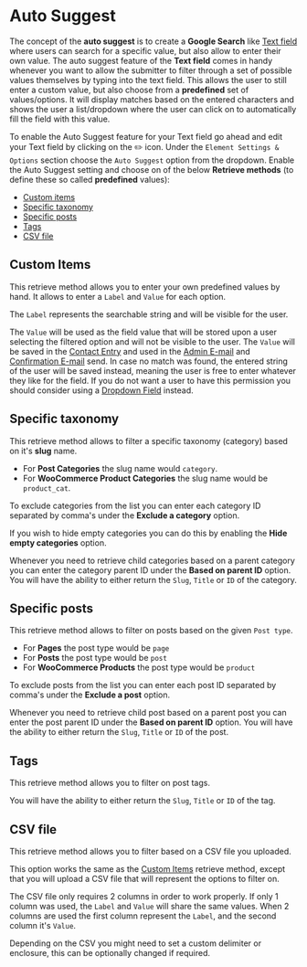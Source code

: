 # Auto Suggest

The concept of the **auto suggest** is to create a **Google Search** like [Text field](text) where users can search for a specific value, but also allow to enter their own value.
The auto suggest feature of the **Text field** comes in handy whenever you want to allow the submitter to filter through a set of possible values themselves by typing into the text field.
This allows the user to still enter a custom value, but also choose from a **predefined** set of values/options.
It will display matches based on the entered characters and shows the user a list/dropdown where the user can click on to automatically fill the field with this value.

To enable the Auto Suggest feature for your Text field go ahead and edit your Text field by clicking on the :pencil2: icon.
Under the `Element Settings & Options` section choose the `Auto Suggest` option from the dropdown.
Enable the Auto Suggest setting and choose on of the below **Retrieve methods** (to define these so called **predefined** values):

* [Custom items](#custom-items)
* [Specific taxonomy](#specific-taxonomy)
* [Specific posts](#specific-posts)
* [Tags](#tags)
* [CSV file](#csv-file)

## Custom Items

This retrieve method allows you to enter your own predefined values by hand. It allows to enter a `Label` and `Value` for each option.

The `Label` represents the searchable string and will be visible for the user.

The `Value` will be used as the field value that will be stored upon a user selecting the filtered option and will not be visible to the user.
The `Value` will be saved in the [Contact Entry](contact-entry) and used in the [Admin E-mail](admin-email) and [Confirmation E-mail](confirmation-email) send.
In case no match was found, the entered string of the user will be saved instead, meaning the user is free to enter whatever they like for the field.
If you do not want a user to have this permission you should consider using a [Dropdown Field](dropdown) instead.

## Specific taxonomy

This retrieve method allows to filter a specific taxonomy (category) based on it's **slug** name.

* For **Post Categories** the slug name would `category`.
* For **WooCommerce Product Categories** the slug name would be `product_cat`.

To exclude categories from the list you can enter each category ID separated by comma's under the **Exclude a category** option.

If you wish to hide empty categories you can do this by enabling the **Hide empty categories** option.

Whenever you need to retrieve child categories based on a parent category you can enter the category parent ID under the **Based on parent ID** option.
You will have the ability to either return the `Slug`, `Title` or `ID` of the category.

## Specific posts

This retrieve method allows to filter on posts based on the given `Post type`.

* For **Pages** the post type would be `page`
* For **Posts** the post type would be `post`
* For **WooCommerce Products** the post type would be `product`

To exclude posts from the list you can enter each post ID separated by comma's under the **Exclude a post** option.

Whenever you need to retrieve child post based on a parent post you can enter the post parent ID under the **Based on parent ID** option.
You will have the ability to either return the `Slug`, `Title` or `ID` of the post.

## Tags

This retrieve method allows you to filter on post tags.

You will have the ability to either return the `Slug`, `Title` or `ID` of the tag.

## CSV file

This retrieve method allows you to filter based on a CSV file you uploaded.

This option works the same as the [Custom Items](#custom-items) retrieve method, except that you will upload a CSV file that will represent the options to filter on.

The CSV file only requires 2 columns in order to work properly. If only 1 column was used, the `Label` and `Value` will share the same values. When 2 columns are used the first column represent the `Label`, and the second column it's `Value`.

Depending on the CSV you might need to set a custom delimiter or enclosure, this can be optionally changed if required.
